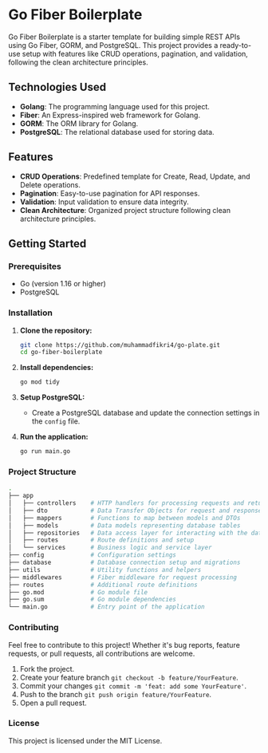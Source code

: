 # Go Fiber Boilerplate

Go Fiber Boilerplate is a starter template for building simple REST APIs using Go Fiber, GORM, and PostgreSQL. This project provides a ready-to-use setup with features like CRUD operations, pagination, and validation, following the clean architecture principles.

## Technologies Used

- **Golang**: The programming language used for this project.
- **Fiber**: An Express-inspired web framework for Golang.
- **GORM**: The ORM library for Golang.
- **PostgreSQL**: The relational database used for storing data.

## Features

- **CRUD Operations**: Predefined template for Create, Read, Update, and Delete operations.
- **Pagination**: Easy-to-use pagination for API responses.
- **Validation**: Input validation to ensure data integrity.
- **Clean Architecture**: Organized project structure following clean architecture principles.

## Getting Started

### Prerequisites

- Go (version 1.16 or higher)
- PostgreSQL

### Installation

1. **Clone the repository:**

   ```bash
   git clone https://github.com/muhammadfikri4/go-plate.git
   cd go-fiber-boilerplate
   ```

2. **Install dependencies:**

   ```bash
   go mod tidy
   ```

3. **Setup PostgreSQL:**

   - Create a PostgreSQL database and update the connection settings in the `config` file.

4. **Run the application:**

   ```bash
   go run main.go
   ```

### Project Structure

```bash
.
├── app
│   ├── controllers    # HTTP handlers for processing requests and returning responses
│   ├── dto            # Data Transfer Objects for request and response payloads
│   ├── mappers        # Functions to map between models and DTOs
│   ├── models         # Data models representing database tables
│   ├── repositories   # Data access layer for interacting with the database
│   ├── routes         # Route definitions and setup
│   └── services       # Business logic and service layer
├── config             # Configuration settings
├── database           # Database connection setup and migrations
├── utils              # Utility functions and helpers
├── middlewares        # Fiber middleware for request processing
├── routes             # Additional route definitions
├── go.mod             # Go module file
├── go.sum             # Go module dependencies
└── main.go            # Entry point of the application
```

### Contributing

Feel free to contribute to this project! Whether it's bug reports, feature requests, or pull requests, all contributions are welcome.

1. Fork the project.
2. Create your feature branch `git checkout -b feature/YourFeature`.
3. Commit your changes `git commit -m 'feat: add some YourFeature'`.
4. Push to the branch `git push origin feature/YourFeature`.
5. Open a pull request.

### License

This project is licensed under the MIT License.
